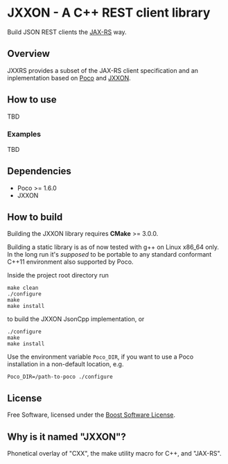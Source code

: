 # JXXON - A C++ REST client library

Build JSON REST clients the [JAX-RS](https://en.wikipedia.org/wiki/Java_API_for_RESTful_Web_Services) way.

## Overview

JXXRS provides a subset of the JAX-RS client specification and an inplementation based on [Poco](https://pocoproject.org) and [JXXON](https://github.com/jxx-project/JXXON).

## How to use

TBD

### Examples

TBD

## Dependencies

 * Poco >= 1.6.0
 * JXXON

## How to build

Building the JXXON library requires **CMake** >= 3.0.0.

Building a static library is as of now tested with g++ on Linux x86_64 only. In the long run it's *supposed* to be portable to any standard conformant C++11 environment also supported by Poco.

Inside the project root directory run

```
make clean
./configure
make
make install
```

to build the JXXON JsonCpp implementation, or

```
./configure
make
make install
```

Use the environment variable `Poco_DIR`, if you want to use a Poco installation in a non-default location, e.g.

```
Poco_DIR=/path-to-poco ./configure
``` 

## License

Free Software, licensed under the [Boost Software License](https://spdx.org/licenses/BSL-1.0).

## Why is it named "JXXON"?

Phonetical overlay of "CXX", the make utility macro for C++, and "JAX-RS".
